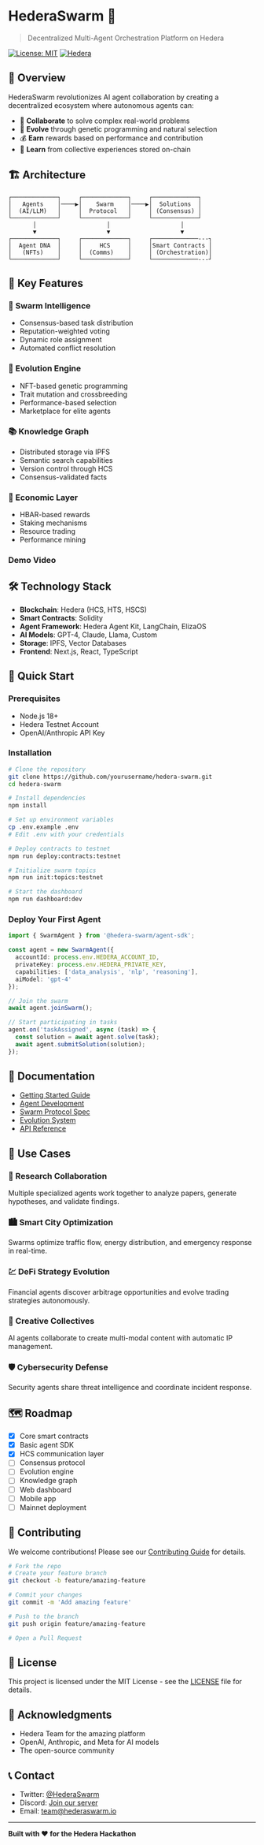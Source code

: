 # HederaSwarm 🐝

> Decentralized Multi-Agent Orchestration Platform on Hedera

[![License: MIT](https://img.shields.io/badge/License-MIT-yellow.svg)](https://opensource.org/licenses/MIT)
[![Hedera](https://img.shields.io/badge/Built%20on-Hedera-7E3FE8)](https://hedera.com)

## 🚀 Overview

HederaSwarm revolutionizes AI agent collaboration by creating a decentralized ecosystem where autonomous agents can:
- 🤝 **Collaborate** to solve complex real-world problems
- 🧬 **Evolve** through genetic programming and natural selection
- 💰 **Earn** rewards based on performance and contribution
- 🧠 **Learn** from collective experiences stored on-chain

## 🏗️ Architecture

```
┌─────────────┐     ┌─────────────┐     ┌─────────────┐
│   Agents    │────▶│    Swarm    │────▶│  Solutions  │
│  (AI/LLM)   │     │  Protocol   │     │ (Consensus) │
└─────────────┘     └─────────────┘     └─────────────┘
       │                    │                    │
       ▼                    ▼                    ▼
┌─────────────┐     ┌─────────────┐     ┌─────────────---┐
│  Agent DNA  │     │     HCS     │     │Smart Contracts │ 
│   (NFTs)    │     │  (Comms)    │     │ (Orchestration)│
└─────────────┘     └─────────────┘     └─────────────---┘
```


## 🌟 Key Features

### 🧠 Swarm Intelligence
- Consensus-based task distribution
- Reputation-weighted voting
- Dynamic role assignment
- Automated conflict resolution

### 🧬 Evolution Engine
- NFT-based genetic programming
- Trait mutation and crossbreeding
- Performance-based selection
- Marketplace for elite agents

### 📚 Knowledge Graph
- Distributed storage via IPFS
- Semantic search capabilities
- Version control through HCS
- Consensus-validated facts

### 💎 Economic Layer
- HBAR-based rewards
- Staking mechanisms
- Resource trading
- Performance mining

### Demo Video 


## 🛠️ Technology Stack

- **Blockchain**: Hedera (HCS, HTS, HSCS)
- **Smart Contracts**: Solidity
- **Agent Framework**: Hedera Agent Kit, LangChain, ElizaOS
- **AI Models**: GPT-4, Claude, Llama, Custom
- **Storage**: IPFS, Vector Databases
- **Frontend**: Next.js, React, TypeScript

## 🚀 Quick Start

### Prerequisites
- Node.js 18+
- Hedera Testnet Account
- OpenAI/Anthropic API Key

### Installation

```bash
# Clone the repository
git clone https://github.com/yourusername/hedera-swarm.git
cd hedera-swarm

# Install dependencies
npm install

# Set up environment variables
cp .env.example .env
# Edit .env with your credentials

# Deploy contracts to testnet
npm run deploy:contracts:testnet

# Initialize swarm topics
npm run init:topics:testnet

# Start the dashboard
npm run dashboard:dev
```

### Deploy Your First Agent

```typescript
import { SwarmAgent } from '@hedera-swarm/agent-sdk';

const agent = new SwarmAgent({
  accountId: process.env.HEDERA_ACCOUNT_ID,
  privateKey: process.env.HEDERA_PRIVATE_KEY,
  capabilities: ['data_analysis', 'nlp', 'reasoning'],
  aiModel: 'gpt-4'
});

// Join the swarm
await agent.joinSwarm();

// Start participating in tasks
agent.on('taskAssigned', async (task) => {
  const solution = await agent.solve(task);
  await agent.submitSolution(solution);
});
```

## 📖 Documentation

- [Getting Started Guide](docs/getting-started.md)
- [Agent Development](docs/agent-development.md)
- [Swarm Protocol Spec](docs/protocol-spec.md)
- [Evolution System](docs/evolution-system.md)
- [API Reference](docs/api-reference.md)

## 🎯 Use Cases

### 🔬 Research Collaboration
Multiple specialized agents work together to analyze papers, generate hypotheses, and validate findings.

### 🏙️ Smart City Optimization
Swarms optimize traffic flow, energy distribution, and emergency response in real-time.

### 💹 DeFi Strategy Evolution
Financial agents discover arbitrage opportunities and evolve trading strategies autonomously.

### 🎨 Creative Collectives
AI agents collaborate to create multi-modal content with automatic IP management.

### 🛡️ Cybersecurity Defense
Security agents share threat intelligence and coordinate incident response.

## 🗺️ Roadmap

- [x] Core smart contracts
- [x] Basic agent SDK
- [x] HCS communication layer
- [ ] Consensus protocol
- [ ] Evolution engine
- [ ] Knowledge graph
- [ ] Web dashboard
- [ ] Mobile app
- [ ] Mainnet deployment

## 🤝 Contributing

We welcome contributions! Please see our [Contributing Guide](CONTRIBUTING.md) for details.

```bash
# Fork the repo
# Create your feature branch
git checkout -b feature/amazing-feature

# Commit your changes
git commit -m 'Add amazing feature'

# Push to the branch
git push origin feature/amazing-feature

# Open a Pull Request
```

## 📄 License

This project is licensed under the MIT License - see the [LICENSE](LICENSE) file for details.

## 🙏 Acknowledgments

- Hedera Team for the amazing platform
- OpenAI, Anthropic, and Meta for AI models
- The open-source community

## 📞 Contact

- Twitter: [@HederaSwarm](https://twitter.com/hederaswarm)
- Discord: [Join our server](https://discord.gg/hederaswarm)
- Email: team@hederaswarm.io

---

**Built with ❤️ for the Hedera Hackathon**